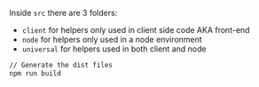 Inside `src` there are 3 folders:
- `client`  for helpers only used in client side code AKA front-end
- `node` for helpers only used in a node environment
- `universal` for helpers used in both client and node

```sh
// Generate the dist files
npm run build
```
